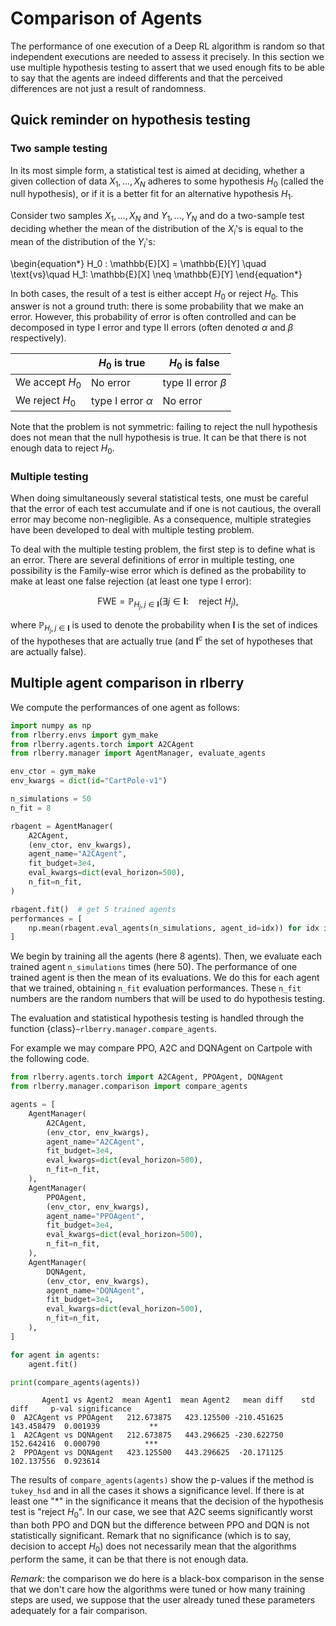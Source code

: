 
# Comparison of Agents

The performance of one execution of a Deep RL algorithm is random so that independent executions are needed to assess it precisely.
In this section we use multiple hypothesis testing to assert that we used enough fits to be able to say that the agents are indeed differents and that the perceived differences are not just a result of randomness.


## Quick reminder on hypothesis testing

### Two sample testing

In its most simple form, a statistical test is aimed at deciding, whether a given collection of data $X_1,\dots,X_N$ adheres to some hypothesis $H_0$ (called the null hypothesis), or if it is a better fit for an alternative hypothesis $H_1$.

Consider two samples $X_1,\dots,X_N$ and $Y_1,\dots,Y_N$ and do a two-sample test deciding whether the mean of the distribution of the $X_i$'s is equal to the mean of the distribution of the $Y_i$'s:

\begin{equation*}
H_0 : \mathbb{E}[X] = \mathbb{E}[Y] \quad \text{vs}\quad H_1: \mathbb{E}[X] \neq \mathbb{E}[Y]
\end{equation*}

In both cases, the result of a test is either accept $H_0$ or reject $H_0$. This answer is not a ground truth: there is some probability that we make an error. However, this  probability of error is often controlled and can be decomposed in type I error and type II errors (often denoted $\alpha$ and $\beta$ respectively).

<center>

|                 | $H_0$ is true         | $H_0$ is false        |
|-----------------|-----------------------|-----------------------|
| We accept $H_0$ | No error              | type II error $\beta$ |
| We reject $H_0$ | type I error $\alpha$ | No error              |

</center>

Note that the problem is not symmetric: failing to reject the null hypothesis does not mean that the null hypothesis is true.  It can be that there is not enough data to reject $H_0$.

### Multiple testing

When doing simultaneously several statistical tests, one must be careful that the error of each test accumulate and if one is not cautious, the overall error may become non-negligible. As a consequence, multiple strategies have been developed to deal with multiple testing problem.

To deal with the multiple testing problem, the first step is to define what is an error. There are several definitions of error in multiple testing, one possibility is the Family-wise error which is defined as the probability to make at least one false rejection (at least one type I error):

$$\mathrm{FWE} = \mathbb{P}_{H_j, j \in \textbf{I}}\left(\exists j \in \textbf{I}:\quad  \text{reject }H_j \right),$$

where $\mathbb{P}_{H_j, j \in \textbf{I}}$ is used to denote the probability when $\textbf{I}$ is the set of indices of the hypotheses that are actually true (and $\textbf{I}^c$ the set of hypotheses that are actually false).

## Multiple agent comparison in rlberry

We compute the performances of one agent as follows:

```python
import numpy as np
from rlberry.envs import gym_make
from rlberry.agents.torch import A2CAgent
from rlberry.manager import AgentManager, evaluate_agents

env_ctor = gym_make
env_kwargs = dict(id="CartPole-v1")

n_simulations = 50
n_fit = 8

rbagent = AgentManager(
    A2CAgent,
    (env_ctor, env_kwargs),
    agent_name="A2CAgent",
    fit_budget=3e4,
    eval_kwargs=dict(eval_horizon=500),
    n_fit=n_fit,
)

rbagent.fit()  # get 5 trained agents
performances = [
    np.mean(rbagent.eval_agents(n_simulations, agent_id=idx)) for idx in range(8)
]
```

We begin by training all the agents (here $8$ agents). Then, we evaluate each trained agent `n_simulations` times (here $50$). The performance of one trained agent is then the mean of its evaluations. We do this for each agent that we trained, obtaining `n_fit` evaluation performances. These `n_fit` numbers are the random numbers that will be used to do hypothesis testing.

The evaluation and statistical hypothesis testing is handled through the function {class}`~rlberry.manager.compare_agents`.

For example we may compare PPO, A2C and DQNAgent on Cartpole with the following code.

``` python
from rlberry.agents.torch import A2CAgent, PPOAgent, DQNAgent
from rlberry.manager.comparison import compare_agents

agents = [
    AgentManager(
        A2CAgent,
        (env_ctor, env_kwargs),
        agent_name="A2CAgent",
        fit_budget=3e4,
        eval_kwargs=dict(eval_horizon=500),
        n_fit=n_fit,
    ),
    AgentManager(
        PPOAgent,
        (env_ctor, env_kwargs),
        agent_name="PPOAgent",
        fit_budget=3e4,
        eval_kwargs=dict(eval_horizon=500),
        n_fit=n_fit,
    ),
    AgentManager(
        DQNAgent,
        (env_ctor, env_kwargs),
        agent_name="DQNAgent",
        fit_budget=3e4,
        eval_kwargs=dict(eval_horizon=500),
        n_fit=n_fit,
    ),
]

for agent in agents:
    agent.fit()

print(compare_agents(agents))
```

```
       Agent1 vs Agent2  mean Agent1  mean Agent2   mean diff    std diff     p-val significance
0  A2CAgent vs PPOAgent   212.673875   423.125500 -210.451625  143.458479  0.001939           **
1  A2CAgent vs DQNAgent   212.673875   443.296625 -230.622750  152.642416  0.000790          ***
2  PPOAgent vs DQNAgent   423.125500   443.296625  -20.171125  102.137556  0.923614
```

The results of `compare_agents(agents)` show the p-values if the method is `tukey_hsd` and in all the cases it shows a significance level. If there is at least one "*" in the significance it means that the decision of the hypothesis test is "reject $H_0$". In our case, we see that A2C seems significantly worst than both PPO and DQN but the difference between PPO and DQN is not statistically significant. Remark that no significance (which is to say, decision to accept $H_0$) does not necessarily mean that the algorithms perform the same, it can be that there is not enough data.

*Remark*: the comparison we do here is a black-box comparison in the sense that we don't care how the algorithms were tuned or how many training steps are used, we suppose that the user already tuned these parameters adequately for a fair comparison.
